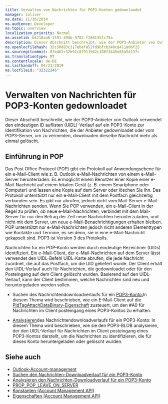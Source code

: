 ```yaml
---
title: Verwalten von Nachrichten für POP3-Konten gedownloadet
manager: soliver
ms.date: 11/16/2014
ms.audience: Developer
ms.topic: overview
localization_priority: Normal
ms.assetid: b4218aa6-1591-49db-9782-f286135fc79a
description: Dieser Abschnitt beschreibt, wie der POP3-Anbieter von Outlook verwendet den eindeutigen ID auflisten (UIDL)-Verlauf auf ein POP3-Konto zur Identifikation von Nachrichten, die der Anbieter gedownloadet oder vom POP3-Server, um zu vermeiden, downloaden dieselbe Nachricht mehr als einmal gelöscht.
ms.openlocfilehash: 35c50d83c317ebefa52fd9bfcb348c8411a06f25
ms.sourcegitcommit: 8fe462c32b91c87911942c188f3445e85a54137c
ms.translationtype: MT
ms.contentlocale: de-DE
ms.lasthandoff: 04/23/2019
ms.locfileid: "32322246"
---
```

# <a name="managing-message-downloads-for-pop3-accounts"></a>Verwalten von Nachrichten für POP3-Konten gedownloadet

Dieser Abschnitt beschreibt, wie der POP3-Anbieter von Outlook verwendet den eindeutigen ID auflisten (UIDL)-Verlauf auf ein POP3-Konto zur Identifikation von Nachrichten, die der Anbieter gedownloadet oder vom POP3-Server, um zu vermeiden, downloaden dieselbe Nachricht mehr als einmal gelöscht.
  
## <a name="introduction-to-pop"></a>Einführung in POP

Das Post Office Protocol (POP) gibt ein Protokoll auf Anwendungsebene für ein e-Mail-Client wie z. B. Outlook e-Mail-Nachrichten von einem e-Mail-Server herunterladen. Es ermöglicht einem Benutzer einer Kopie einer e-Mail-Nachricht auf einem lokalen Gerät (z. B. einem Smartphone oder Computer) und lassen eine Kopie auf dem Server oder löschen Sie ihn. Das Protokoll unterstützt nur ein e-Mail-Client mit dem Postfach gleichzeitig verbunden sein. Es gibt nur abrufen, jedoch nicht vom Mail-Server e-Mail-Nachrichten senden. Wenn Sie POP verwenden, ein e-Mail-Client in der Regel zu prüfen, ob neue e-Mail-Nachrichten, verbindet mit dem Mail-Server für nur den Betrag der Zeit neue Nachrichten herunterzuladen, und nicht mit dem Server, um neue e-Mail-Benachrichtigungen erhalten bleiben. POP unterstützt nur e-Mail-Nachrichten jedoch nicht anderen Elementtypen wie Kontakte und Termine, es sei denn, sie in eine e-Mail-Nachricht gekapselt sind. POP3 ist Version 3 des Protokolls.
  
Nachrichten für ein POP-Konto werden durch eindeutige Bezeichner (UIDs) identifiziert. Ein e-Mail-Client, der e-Mail-Nachrichten auf dem Server lässt verwendet den UIDL-Befehl UIDL-Karte abrufen, die jede Nachricht zuordnet, die auf das Postfach, um die UID geliefert wurde. Der Client erhält den UIDL-Verlauf auch für Nachrichten, die gedownloadet oder für den Posteingang auf dem Client gelöscht wurden. Basierend auf den UIDL-Verlauf, kann der Client bestimmen, welche Nachrichten sind neu und heruntergeladen werden sollen.

- Suchen des Nachrichtendownloadverlaufs für ein [POP3-Konto:](locating-the-message-download-history-for-a-pop3-account.md)In diesem Thema wird beschrieben, wie ein E-Mail-Client auf die [PidTagAttachDataBinary-Eigenschaft](https://msdn.microsoft.com/library/3b0a8b28-863e-4b96-a4c0-fdb8f40555b9%28Office.15%29.aspx) zusteuert, um den #A0 für Nachrichten im Client posteingang eines POP3-Kontos zu erhalten. 
    
- [Analysieren](parsing-the-message-download-history-for-a-pop3-account.md)des Nachrichtendownloadverlaufs für ein POP3-Konto: In diesem Thema wird beschrieben, wie sie den POP3-BLOB analysieren, der den UIDL-Verlauf für Nachrichten im Client posteingang eines POP3-Kontos darstellt, um die Nachrichten zu identifizieren, die für dieses Konto heruntergeladen oder gelöscht wurden.
    
## <a name="see-also"></a>Siehe auch

- [Outlook-Account-management](outlook-account-management.md)    
- [Suchen den Nachrichten-Downloadverlauf für ein POP3-Konto](locating-the-message-download-history-for-a-pop3-account.md) 
- [Analysieren den Nachrichten-Downloadverlauf für ein POP3-Konto](parsing-the-message-download-history-for-a-pop3-account.md)   
- [PROP_POP_LEAVE_ON_SERVER](prop_pop_leave_on_server.md)  
- [Konstanten (Account Management API)](constants-account-management-api.md)    
- [Eigenschaften (Account Management API)](properties-account-management-api.md)
    

